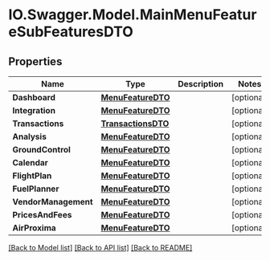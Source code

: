 # IO.Swagger.Model.MainMenuFeatureSubFeaturesDTO
## Properties

Name | Type | Description | Notes
------------ | ------------- | ------------- | -------------
**Dashboard** | [**MenuFeatureDTO**](MenuFeatureDTO.md) |  | [optional] 
**Integration** | [**MenuFeatureDTO**](MenuFeatureDTO.md) |  | [optional] 
**Transactions** | [**TransactionsDTO**](TransactionsDTO.md) |  | [optional] 
**Analysis** | [**MenuFeatureDTO**](MenuFeatureDTO.md) |  | [optional] 
**GroundControl** | [**MenuFeatureDTO**](MenuFeatureDTO.md) |  | [optional] 
**Calendar** | [**MenuFeatureDTO**](MenuFeatureDTO.md) |  | [optional] 
**FlightPlan** | [**MenuFeatureDTO**](MenuFeatureDTO.md) |  | [optional] 
**FuelPlanner** | [**MenuFeatureDTO**](MenuFeatureDTO.md) |  | [optional] 
**VendorManagement** | [**MenuFeatureDTO**](MenuFeatureDTO.md) |  | [optional] 
**PricesAndFees** | [**MenuFeatureDTO**](MenuFeatureDTO.md) |  | [optional] 
**AirProxima** | [**MenuFeatureDTO**](MenuFeatureDTO.md) |  | [optional] 

[[Back to Model list]](../README.md#documentation-for-models) [[Back to API list]](../README.md#documentation-for-api-endpoints) [[Back to README]](../README.md)


